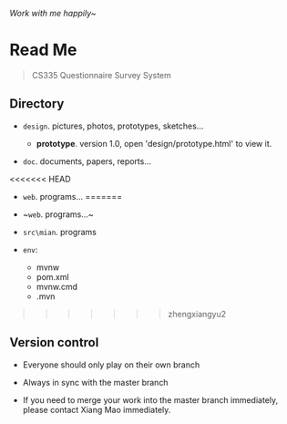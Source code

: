 *Work with me happily~*

# Read Me

> CS335 Questionnaire Survey System

## Directory 

* `design`. pictures, photos, prototypes, sketches...
    - **prototype**. version 1.0, open 'design/prototype.html' to view it.

* `doc`. documents, papers, reports...

<<<<<<< HEAD
* `web`. programs...
=======
* ~`web`. programs...~

* `src\mian`. programs


* `env`: 
    - mvnw
    - pom.xml
    - mvnw.cmd
    - .mvn
>>>>>>> zhengxiangyu2

## Version control

* Everyone should only play on their own branch
* Always in sync with the master branch

* If you need to merge your work into the master branch immediately, please contact Xiang Mao immediately.
